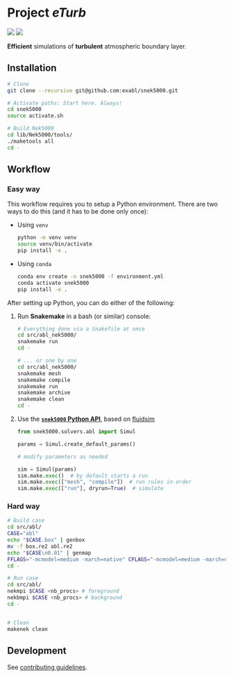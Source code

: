 # Project *eTurb*

[![](https://github.com/exabl/snek5000/workflows/Tests/badge.svg)](https://github.com/exabl/snek5000/actions?workflow=Tests)
[![](https://github.com/exabl/snek5000/workflows/Docs/badge.svg)](https://github.com/exabl/snek5000/actions?workflow=Docs)

**Efficient** simulations of **turbulent** atmospheric boundary layer.


## Installation

```sh
# Clone
git clone --recursive git@github.com:exabl/snek5000.git

# Activate paths: Start here. Always!
cd snek5000
source activate.sh

# Build Nek5000
cd lib/Nek5000/tools/
./maketools all
cd -

```

## Workflow

### Easy way

This workflow requires you to setup a Python environment. There are two ways to
do this (and it has to be done only once):

-  Using `venv`
   ```sh
   python -m venv venv
   source venv/bin/activate
   pip install -e .
   ```
-  Using `conda`
   ```sh
   conda env create -n snek5000 -f environment.yml
   conda activate snek5000
   pip install -e .
   ```
After setting up Python, you can do either of the following:

1. Run **Snakemake** in a bash (or similar) console:
   ```sh
   # Everything done via a Snakefile at once
   cd src/abl_nek5000/
   snakemake run
   cd -

   # ... or one by one
   cd src/abl_nek5000/
   snakemake mesh
   snakemake compile
   snakemake run
   snakemake archive
   snakemake clean
   cd -

2. Use the **[`snek5000` Python
   API](https://exabl.github.io/snek5000/_generated/snek5000.html)**, based on
   [fluidsim](https://fluidsim.readthedocs.io)
   ```python
   from snek5000.solvers.abl import Simul

   params = Simul.create_default_params()

   # modify parameters as needed

   sim = Simul(params)
   sim.make.exec()  # by default starts a run
   sim.make.exec(["mesh", "compile"])  # run rules in order
   sim.make.exec(["run"], dryrun=True)  # simulate
   ```

### Hard way

```sh
# Build case
cd src/abl/
CASE="abl"
echo "$CASE.box" | genbox
mv -f box.re2 abl.re2
echo "$CASE\n0.01" | genmap
FFLAGS="-mcmodel=medium -march=native" CFLAGS="-mcmodel=medium -march=native" makenek
cd -

# Run case
cd src/abl/
nekmpi $CASE <nb_procs> # foreground
nekbmpi $CASE <nb_procs> # background
cd -


# Clean
makenek clean

```

## Development

See [contributing guidelines](CONTRIBUTING.md).

